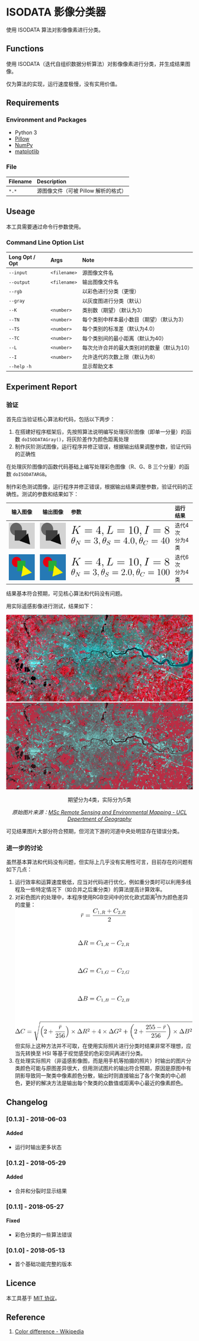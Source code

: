 # ISODATA 影像分类器
使用 ISODATA 算法对影像像素进行分类。

## Functions
使用 ISODATA（迭代自组织数据分析算法）对影像像素进行分类，并生成结果图像。

仅为算法的实现，运行速度极慢，没有实用价值。

## Requirements
### Environment and Packages
* Python 3
* [Pillow](http://python-pillow.org "Pillow")
* [NumPy](http://www.numpy.org "numpy")
* [matplotlib](https://matplotlib.org "matplotlib")

### File
| Filename | Description
| :------- | :----------
| `*.*`    | 源图像文件（可被 Pillow 解析的格式）

## Useage
本工具需要通过命令行参数使用。

### Command Line Option List
| Long Opt / Opt | Args         | Note
| :------------- | :----------- | :---
| `--input`      | `<filename>` | 源图像文件名
| `--output`     | `<filename>` | 输出图像文件名
| `--rgb`        |              | 以彩色进行分类（更慢）
| `--gray`       |              | 以灰度图进行分类（默认）
| `--K`          | `<number>`   | 类别数（期望）（默认为3）
| `--TN`         | `<number>`   | 每个类别中样本最小数目（期望）（默认为3）
| `--TS`         | `<number>`   | 每个类别的标准差（默认为4.0）
| `--TC`         | `<number>`   | 每个类别间的最小距离（默认为40）
| `--L`          | `<number>`   | 每次允许合并的最大类别对的数量（默认为10）
| `--I`          | `<number>`   | 允许迭代的次数上限（默认为8）
| `--help` `-h`  |              | 显示帮助文本

## Experiment Report
### 验证
首先应当验证核心算法和代码，包括以下两步：
1. 在搭建好程序框架后，先按照算法说明编写处理灰阶图像（即单一分量）的函数 `doISODATAGray()`，将灰阶差作为颜色距离处理
2. 制作灰阶测试图像，运行程序并修正错误，根据输出结果调整参数，验证代码的正确性

在处理灰阶图像的函数代码基础上编写处理彩色图像（R、G、B 三个分量）的函数 `doISODATARGB`。

制作彩色测试图像，运行程序并修正错误，根据输出结果调整参数，验证代码的正确性。测试的参数和结果如下：

| 输入图像 | 输出图像 | 参数 | 运行结果
| :---: | :---: | :--- | :--- |
| ![](./Resource/T.png) | ![](./Resource/T1.png) | ![](./Resource/LaTeX_K_=_4,_L_=_10,_I_=_8.svg)<br/>![](./Resource/LaTeX_theta_N_=_3,_theta_S_=_4.0,_theta_C_=_40.svg) | 迭代4次<br/>分为4类 |
| ![](./Resource/TC.png) | ![](./Resource/TC1.png) | ![](./Resource/LaTeX_K_=_4,_L_=_10,_I_=_8.svg)<br/>![](./Resource/LaTeX_theta_N_=_3,_theta_S_=_2.0,_theta_C_=_100.svg) | 迭代6次<br/>分为4类 |

结果基本符合预期，可见核心算法和代码没有问题。

用实际遥感影像进行测试，结果如下：

<center>

![](./Resource/ETM.jpg)
![](./Resource/ETM.png)

期望分为4类，实际分为5类

*原始图片来源：[MSc Remote Sensing and Environmental Mapping - UCL Depertment of Geography](http://www.geog.ucl.ac.uk/study/graduate-taught/msc-remote-sensing-and-environmental-mapping)*

</center>

可见结果图片大部分符合预期，但河流下游的河道中央处明显存在错误分类。

### 进一步的讨论
虽然基本算法和代码没有问题，但实际上几乎没有实用性可言，目前存在的问题有如下几点：
1. 运行效率和运算速度极低，应当对代码进行优化，例如重分类时可以利用多线程及一些特定情况下（如合并之后重分类）的算法提高计算效率。
2. 对彩色图片的处理中，本程序使用RGB空间中的优化欧式距离<sup>[1](#reference)</sup>作为颜色差异的度量：  
![](./Resource/LaTeX_Color_Distance.svg)  
但实际上这种方法并不可取，在使用实际照片进行分类时结果非常不理想，应当先转换至 HSI 等基于视觉感受的色彩空间再进行分类。
3. 在处理实际照片（非遥感影像图，而是用手机等拍摄的照片）时输出的图片分类颜色可能与原图差异很大，但用测试图片的输出符合预期，原因是原图中有阴影导致同一聚类中像素颜色分散，输出时则直接输出了各个聚类的中心颜色，更好的解决方法是输出每个聚类的众数值或距离中心最近的像素颜色。

## Changelog
### [0.1.3] - 2018-06-03
#### Added
- 运行时输出更多状态

### [0.1.2] - 2018-05-29
#### Added
- 合并和分裂时显示结果

### [0.1.1] - 2018-05-27
#### Fixed
- 彩色分类的一些算法错误

### [0.1.0] - 2018-05-13
- 首个基础功能完整的版本

## Licence
本工具基于 [MIT 协议](./LICENSE)。

## Reference
1. [Color difference - Wikipedia](https://en.wikipedia.org/wiki/Color_difference)
